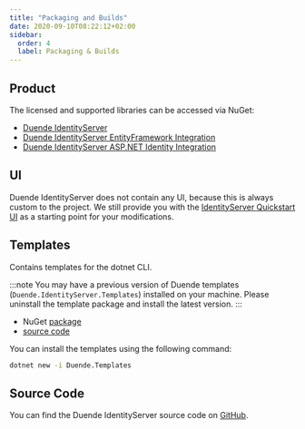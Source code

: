 ```yaml
---
title: "Packaging and Builds"
date: 2020-09-10T08:22:12+02:00
sidebar:
  order: 4
  label: Packaging & Builds
---
```


## Product

The licensed and supported libraries can be accessed via NuGet:

* [Duende IdentityServer](https://www.nuget.org/packages/Duende.IdentityServer)
* [Duende IdentityServer EntityFramework Integration](https://www.nuget.org/packages/Duende.IdentityServer.EntityFramework)
* [Duende IdentityServer ASP.NET Identity Integration](https://www.nuget.org/packages/Duende.IdentityServer.AspNetIdentity)

## UI

Duende IdentityServer does not contain any UI, because this is always custom to the project.
We still provide you with
the [IdentityServer Quickstart UI](https://github.com/DuendeSoftware/products/tree/main/identity-server/templates/src/UI)
as a starting point for your modifications.

## Templates

Contains templates for the dotnet CLI.

:::note
You may have a previous version of Duende templates (`Duende.IdentityServer.Templates`) installed on your machine.
Please uninstall the template package and install the latest version.
:::

* NuGet [package](https://www.nuget.org/packages/Duende.Templates)
* [source code](https://github.com/DuendeSoftware/IdentityServer.Templates)

You can install the templates using the following command:

```bash title=Terminal
dotnet new -i Duende.Templates
```

## Source Code

You can find the Duende IdentityServer source code on [GitHub](https://github.com/duendesoftware/IdentityServer).
